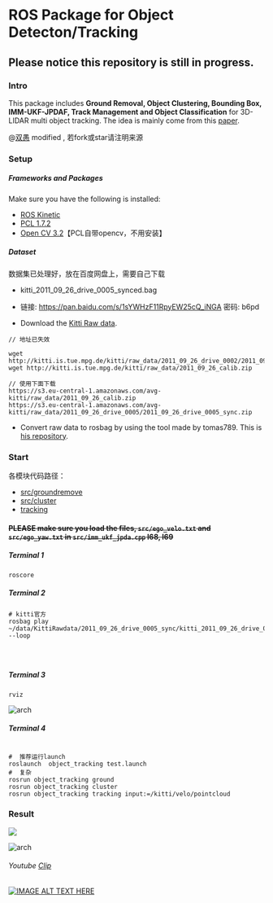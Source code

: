 <!--
 * @Author: your name
 * @Date: 2020-10-27 10:39:37
 * @LastEditTime: 2020-11-05 16:43:09
 * @LastEditors: Please set LastEditors
 * @Description: In User Settings Edit
 * @FilePath: /3D-LIDAR-Multi-Object-Tracking/object_tracking/README.md
-->

# ROS Package for Object Detecton/Tracking

## Please notice this repository is still in progress.

### Intro

This package includes **Ground Removal, Object Clustering, Bounding Box, IMM-UKF-JPDAF, Track Management and Object Classification** for 3D-LIDAR multi object tracking.
The idea is mainly come from this [paper](https://repository.tudelft.nl/islandora/object/uuid:f536b829-42ae-41d5-968d-13bbaa4ec736?collection=education).

@[双愚](https://github.com/HuangCongQing) modified , 若fork或star请注明来源

### Setup

##### Frameworks and Packages

Make sure you have the following is installed:

- [ROS Kinetic](http://wiki.ros.org/kinetic)
- [PCL 1.7.2](http://pointclouds.org/downloads/)
- [Open CV 3.2](https://opencv.org/)【PCL自带opencv，不用安装】

##### Dataset


数据集已处理好，放在百度网盘上，需要自己下载

* kitti_2011_09_26_drive_0005_synced.bag
* 链接: https://pan.baidu.com/s/1sYWHzF11RpyEW25cQ_iNGA  密码: b6pd

* Download the [Kitti Raw data](http://www.cvlibs.net/datasets/kitti/raw_data.php).

```
// 地址已失效

wget http://kitti.is.tue.mpg.de/kitti/raw_data/2011_09_26_drive_0002/2011_09_26_drive_0005_sync.zip
wget http://kitti.is.tue.mpg.de/kitti/raw_data/2011_09_26_calib.zip

// 使用下面下载
https://s3.eu-central-1.amazonaws.com/avg-kitti/raw_data/2011_09_26_calib.zip
https://s3.eu-central-1.amazonaws.com/avg-kitti/raw_data/2011_09_26_drive_0005/2011_09_26_drive_0005_sync.zip
```

* Convert raw data to rosbag by using the tool made by tomas789. This is [his repository](https://github.com/tomas789/kitti2bag).

### Start

各模块代码路径：

* [src/groundremove](src/groundremove)
* [src/cluster](src/cluster)
* [tracking](tracking)

#### ~~PLEASE make sure you load the files, `src/ego_velo.txt` and `src/ego_yaw.txt` in `src/imm_ukf_jpda.cpp` l68, l69~~

##### Terminal 1

```
roscore
```

##### Terminal 2

```
# kitti官方
rosbag play ~/data/KittiRawdata/2011_09_26_drive_0005_sync/kitti_2011_09_26_drive_0005_synced.bag --loop




```

##### Terminal 3

```
rviz
```

![arch](./pic/setting.png)

##### Terminal 4

```

#  推荐运行launch
roslaunch  object_tracking test.launch
#  复杂
rosrun object_tracking ground
rosrun object_tracking cluster
rosrun object_tracking tracking input:=/kitti/velo/pointcloud

```

### Result

![](https://cdn.nlark.com/yuque/0/2021/png/232596/1612101391954-0ff20177-dc25-4b69-8530-e76254c4dc64.png)

![arch](./pic/result2.png)

###### Youtube [Clip](https://www.youtube.com/watch?v=zzFpTVk2Uj0)

[![IMAGE ALT TEXT HERE](https://img.youtube.com/vi/zzFpTVk2Uj0/0.jpg)](https://www.youtube.com/watch?v=zzFpTVk2Uj0)
